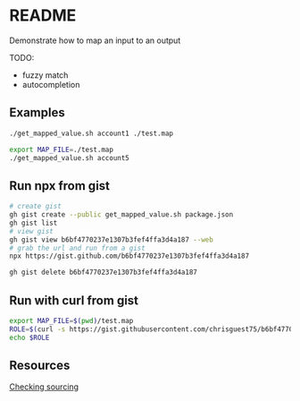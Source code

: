 # README
Demonstrate how to map an input to an output

TODO:
* fuzzy match
* autocompletion

## Examples
```sh
./get_mapped_value.sh account1 ./test.map
```

```sh
export MAP_FILE=./test.map
./get_mapped_value.sh account5
```

## Run npx from gist
```sh
# create gist
gh gist create --public get_mapped_value.sh package.json
gh gist list   
# view gist 
gh gist view b6bf4770237e1307b3fef4ffa3d4a187 --web   
# grab the url and run from a gist
npx https://gist.github.com/b6bf4770237e1307b3fef4ffa3d4a187

gh gist delete b6bf4770237e1307b3fef4ffa3d4a187

```

## Run with curl from gist
```sh
export MAP_FILE=$(pwd)/test.map
ROLE=$(curl -s https://gist.githubusercontent.com/chrisguest75/b6bf4770237e1307b3fef4ffa3d4a187/raw/0f05f1ae43ce0102fe9394b6dead9d502876be0d/get_mapped_value.sh | bash -s account1)
echo $ROLE
```
## Resources 
[Checking sourcing](https://stackoverflow.com/questions/2683279/how-to-detect-if-a-script-is-being-sourced)  
